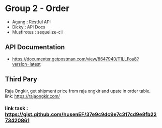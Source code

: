 # Group 2 - Order
* Agung : Restful API
* Dicky : API Docs
* Musfirotus : sequelize-cli

## API Documentation
* https://documenter.getpostman.com/view/8647940/T1LLFoa8?version=latest

## Third Pary
Raja Ongkir, get shipment price from raja ongkir and upate in order table. 
link: https://rajaongkir.com/

### link task : https://gist.github.com/husenEF/37e9c9dc9e7c317cd9e8fb2273420861

